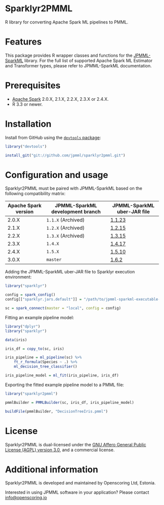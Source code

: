 Sparklyr2PMML
=============

R library for converting Apache Spark ML pipelines to PMML.

# Features #

This package provides R wrapper classes and functions for the [JPMML-SparkML](https://github.com/jpmml/jpmml-sparkml) library. For the full list of supported Apache Spark ML Estimator and Transformer types, please refer to JPMML-SparkML documentation.

# Prerequisites #

* [Apache Spark](https://spark.apache.org/) 2.0.X, 2.1.X, 2.2.X, 2.3.X or 2.4.X.
* R 3.3 or newer.

# Installation #

Install from GitHub using the [`devtools` package](https://cran.r-project.org/web/packages/devtools/):

```R
library("devtools")

install_git("git://github.com/jpmml/sparklyr2pmml.git")
```

# Configuration and usage #

Sparklyr2PMML must be paired with JPMML-SparkML based on the following compatibility matrix:

| Apache Spark version | JPMML-SparkML development branch | JPMML-SparkML uber-JAR file |
|----------------------|----------------------------------|-----------------------------|
| 2.0.X | `1.1.X` (Archived) | [1.1.23](https://github.com/jpmml/jpmml-sparkml/releases/download/1.1.23/jpmml-sparkml-executable-1.1.23.jar) |
| 2.1.X | `1.2.X` (Archived) | [1.2.15](https://github.com/jpmml/jpmml-sparkml/releases/download/1.2.15/jpmml-sparkml-executable-1.2.15.jar) |
| 2.2.X | `1.3.X` (Archived) | [1.3.15](https://github.com/jpmml/jpmml-sparkml/releases/download/1.3.15/jpmml-sparkml-executable-1.3.15.jar) |
| 2.3.X | `1.4.X` | [1.4.17](https://github.com/jpmml/jpmml-sparkml/releases/download/1.4.17/jpmml-sparkml-executable-1.4.17.jar) |
| 2.4.X | `1.5.X` | [1.5.10](https://github.com/jpmml/jpmml-sparkml/releases/download/1.5.10/jpmml-sparkml-executable-1.5.10.jar) |
| 3.0.X | `master` | [1.6.2](https://github.com/jpmml/jpmml-sparkml/releases/download/1.6.2/jpmml-sparkml-executable-1.6.2.jar) |

Adding the JPMML-SparkML uber-JAR file to Sparklyr execution environment:

```R
library("sparklyr")

config = spark_config()
config[["sparklyr.jars.default"]] = "/path/to/jpmml-sparkml-executable-${version}.jar"

sc = spark_connect(master = "local", config = config)
```

Fitting an example pipeline model:

```R
library("dplyr")
library("sparklyr")

data(iris)

iris_df = copy_to(sc, iris)

iris_pipeline = ml_pipeline(sc) %>%
	ft_r_formula(Species ~ .) %>%
	ml_decision_tree_classifier()

iris_pipeline_model = ml_fit(iris_pipeline, iris_df)
```

Exporting the fitted example pipeline model to a PMML file:

```R
library("sparklyr2pmml")

pmmlBuilder = PMMLBuilder(sc, iris_df, iris_pipeline_model)

buildFile(pmmlBuilder, "DecisionTreeIris.pmml")
```

# License #

Sparklyr2PMML is dual-licensed under the [GNU Affero General Public License (AGPL) version 3.0](https://www.gnu.org/licenses/agpl-3.0.html), and a commercial license.

# Additional information #

Sparklyr2PMML is developed and maintained by Openscoring Ltd, Estonia.

Interested in using JPMML software in your application? Please contact [info@openscoring.io](mailto:info@openscoring.io)
